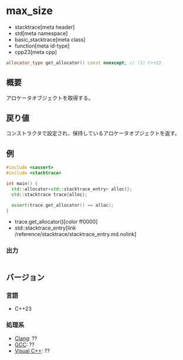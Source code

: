 # max_size
* stacktrace[meta header]
* std[meta namespace]
* basic_stacktrace[meta class]
* function[meta id-type]
* cpp23[meta cpp]

```cpp
allocator_type get_allocator() const noexcept; // (1) C++23
```

## 概要
アロケータオブジェクトを取得する。


## 戻り値
コンストラクタで設定され、保持しているアロケータオブジェクトを返す。


## 例
```cpp example
#include <cassert>
#include <stacktrace>

int main() {
  std::allocator<std::stacktrace_entry> alloc{};
  std::stacktrace trace{alloc};

  assert(trace.get_allocator() == alloc);
}
```
* trace.get_allocator()[color ff0000]
* std::stacktrace_entry[link /reference/stacktrace/stacktrace_entry.md.nolink]

### 出力
```
```


## バージョン
### 言語
- C++23

### 処理系
- [Clang](/implementation.md#clang): ??
- [GCC](/implementation.md#gcc): ??
- [Visual C++](/implementation.md#visual_cpp): ??
